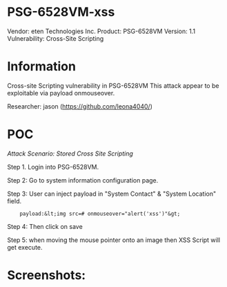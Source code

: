 # PSG-6528VM-xss

Vendor: eten Technologies Inc.
Product: PSG-6528VM
Version: 1.1
Vulnerability: Cross-Site Scripting

# Information

Cross-site Scripting vulnerability in  PSG-6528VM
This attack appear to be exploitable via payload onmouseover.

Researcher: jason (https://github.com/leona4040/)


# POC

*Attack Scenario: Stored Cross Site Scripting*

Step 1. Login into PSG-6528VM.  

Step 2: Go to system information configuration page.  

Step 3: User can inject payload in "System Contact" & "System Location" field.  

        payload:&lt;img src=# onmouseover="alert('xss')"&gt;

Step 4: Then click on save   

Step 5: when moving the mouse pointer onto an image then XSS Script will get execute.   



# Screenshots:

